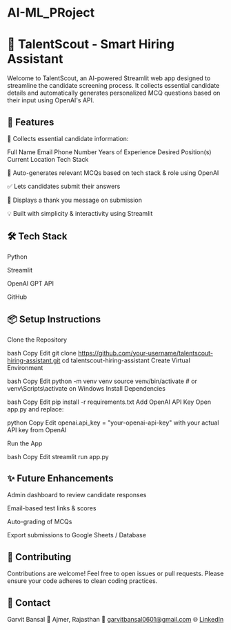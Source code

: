 # AI-ML_PRoject

# 🌟 TalentScout - Smart Hiring Assistant

Welcome to TalentScout, an AI-powered Streamlit web app designed to streamline the candidate screening process. It collects essential candidate details and automatically generates personalized MCQ questions based on their input using OpenAI's API.

## 🚀 Features
📝 Collects essential candidate information:

Full Name
Email
Phone Number
Years of Experience
Desired Position(s)
Current Location
Tech Stack

🤖 Auto-generates relevant MCQs based on tech stack & role using OpenAI

✅ Lets candidates submit their answers

🎉 Displays a thank you message on submission

💡 Built with simplicity & interactivity using Streamlit


## 🛠️ Tech Stack
Python

Streamlit

OpenAI GPT API

GitHub

## 📦 Setup Instructions
Clone the Repository

bash
Copy
Edit
git clone https://github.com/your-username/talentscout-hiring-assistant.git
cd talentscout-hiring-assistant
Create Virtual Environment

bash
Copy
Edit
python -m venv venv
source venv/bin/activate  # or venv\Scripts\activate on Windows
Install Dependencies

bash
Copy
Edit
pip install -r requirements.txt
Add OpenAI API Key
Open app.py and replace:

python
Copy
Edit
openai.api_key = "your-openai-api-key"
with your actual API key from OpenAI

Run the App

bash
Copy
Edit
streamlit run app.py
## ✨ Future Enhancements
Admin dashboard to review candidate responses

Email-based test links & scores

Auto-grading of MCQs

Export submissions to Google Sheets / Database

## 🙌 Contributing
Contributions are welcome! Feel free to open issues or pull requests.
Please ensure your code adheres to clean coding practices.

## 📩 Contact
Garvit Bansal
📍 Ajmer, Rajasthan
📧 garvitbansal0601@gmail.com
🌐 [LinkedIn](https://www.linkedin.com/in/garvit-bansal-736233226/)
